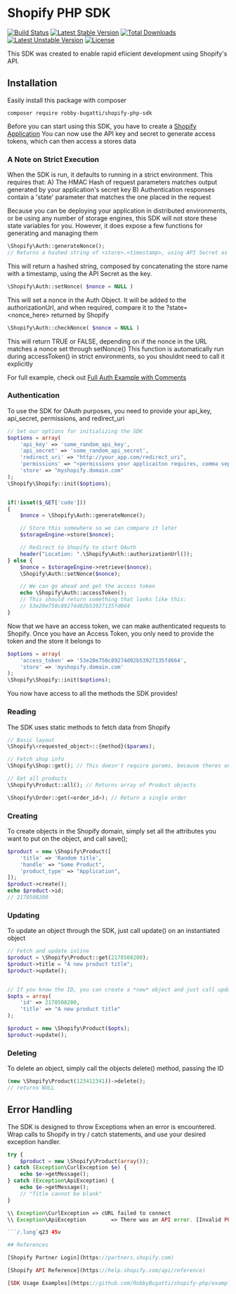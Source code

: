 # Shopify PHP SDK

[![Build Status](https://travis-ci.org/RobbyBugatti/shopify-php-sdk.svg)](https://travis-ci.org/RobbyBugatti/shopify-php-sdk)
[![Latest Stable Version](https://poser.pugx.org/robby-bugatti/shopify-php-sdk/v/stable)](https://packagist.org/packages/robby-bugatti/shopify-php-sdk) [![Total Downloads](https://poser.pugx.org/robby-bugatti/shopify-php-sdk/downloads)](https://packagist.org/packages/robby-bugatti/shopify-php-sdk) [![Latest Unstable Version](https://poser.pugx.org/robby-bugatti/shopify-php-sdk/v/unstable)](https://packagist.org/packages/robby-bugatti/shopify-php-sdk) [![License](https://poser.pugx.org/robby-bugatti/shopify-php-sdk/license)](https://packagist.org/packages/robby-bugatti/shopify-php-sdk)

This SDK was created to enable rapid efiicient development using Shopify's API.

## Installation

Easily install this package with composer

```shell
composer require robby-bugatti/shopify-php-sdk
```

Before you can start using this SDK, you have to create a <a href="https://partners.shopify.com/">Shopify Application</a>
You can now use the API key and secret to generate access tokens, which can then access a stores data

### A Note on Strict Execution

When the SDK is run, it defaults to running in a strict environment. This requires that:
A) The HMAC Hash of request parameters matches output generated by your application's secret key
B) Authentication responses contain a 'state' parameter that matches the one placed in the request

Because you can be deploying your application in distributed environments, or be using any number of
storage engines, this SDK will not store these state variables for you. However, it does expose a few
functions for generating and managing them

```php
\Shopify\Auth::generateNonce();
// Returns a hashed string of <store>.<timestamp>, using API Secret as key
```
This will return a hashed string, composed by concatenating the store name with a timestamp, using the API Secret
as the key.

```php
\Shopify\Auth::setNonce( $nonce = NULL )
```
This will set a nonce in the Auth Object. It will be added to the authorizationUrl, and when required,
compare it to the ?state=<nonce_here> returned by Shopify

```php
\Shopify\Auth::checkNonce( $nonce = NULL )
```
This will return TRUE or FALSE, depending on if the nonce in the URL matches a nonce set through setNonce()
This function is automatically run during accessToken() in strict environments, so you shouldnt need to
call it explicitly

For full example, check out [Full Auth Example with Comments](examples/authentication.php)
### Authentication

To use the SDK for OAuth purposes, you need to provide your api_key, api_secret, permissions, and redirect_uri

```php
// Set our options for initializing the SDK
$options = array(
    'api_key' => 'some_random_api_key',
    'api_secret' => 'some_random_api_secret',
    'redirect_uri' => "http://your_app.com/redirect_uri",
    'permissions' => "<permissions your applicaiton requires, comma separated>",
    'store' => "myshopify.domain.com"
);
\Shopify\Shopify::init($options);


if(!isset($_GET['code']))
{
    $nonce = \Shopify\Auth::generateNonce();

    // Store this somewhere so we can compare it later
    $storageEngine->store($nonce);

    // Redirect to Shopify to start OAuth
    header("Location: ".\Shopify\Auth::authorizationUrl());
} else {
    $nonce = $storageEngine->retrieve($nonce);
    \Shopify\Auth::setNonce($nonce);

    // We can go ahead and get the access token
    echo \Shopify\Auth::accessToken();
    // This should return something that looks like this:
    // 53e20e750c89274d02b53927135fd664
}
```

Now that we have an access token, we can make authenticated requests to Shopify.
Once you have an Access Token, you only need to provide the token and the store it belongs to

```php
$options = array(
    'access_token' => '53e20e750c89274d02b53927135fd664',
    'store' => 'myshopify.domain.com'
);
\Shopify\Shopify::init($options);
```

You now have access to all the methods the SDK provides!


### Reading

The SDK uses static methods to fetch data from Shopify
```php
// Basic layout
\Shopify\<requested_object>::{method}($params);

// Fetch shop info
\Shopify\Shop::get(); // This doesn't require params, because theres only one store object

// Get all products
\Shopify\Product::all(); // Returns array of Product objects

\Shopify\Order::get(<order_id>); // Return a single order
```

### Creating

To create objects in the Shopify domain, simply set all the attributes you want to put on the object, and call save();

```php
$product = new \Shopify\Product([
    'title' => 'Random title',
    'handle' => "Some Product",
    'product_type' => "Application",
]);
$product->create();
echo $product->id;
// 2178508200
```

### Updating

To update an object through the SDK, just call update() on an instantiated object

```php
// Fetch and update inline
$product = \Shopify\Product::get(2178508200);
$product->title = "A new product title";
$product->update();


// If you know the ID, you can create a *new* object and just call update
$opts = array(
    'id' => 2178508200,
    'title' => "A new product title"
);

$product = new \Shopify\Product($opts);
$product->update();
```

### Deleting

To delete an object, simply call the objects delete() method, passing the ID
```php
(new \Shopify\Product(123412341))->delete();
// returns NULL
```

## Error Handling

The SDK is designed to throw Exceptions when an error is encountered. Wrap calls to Shopify in try / catch statements, and use your desired exception handler.

```php
try {
    $product = new \Shopify\Product(array());
} catch (Exception\CurlException $e) {
    echo $e->getMessage();
} catch (Exception\ApiException) {
    echo $e->getMessage();
    // "Title cannot be blank"
}

\\ Exception\CurlException => cURL failed to connect
\\ Exception\ApiException        => There was an API error. [Invalid POST data, Invalid Endpoint, etc.]

```/.lung`q23 45v

## References

[Shopify Partner Login](https://partners.shopify.com)

[Shopify API Reference](https://help.shopify.com/api/reference)

[SDK Usage Examples](https://github.com/RobbyBugatti/shopify-php/examples)
